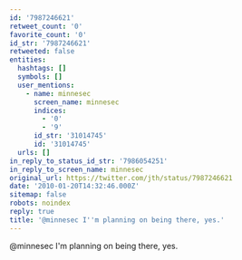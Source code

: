 ```yaml
---
id: '7987246621'
retweet_count: '0'
favorite_count: '0'
id_str: '7987246621'
retweeted: false
entities:
  hashtags: []
  symbols: []
  user_mentions:
    - name: minnesec
      screen_name: minnesec
      indices:
        - '0'
        - '9'
      id_str: '31014745'
      id: '31014745'
  urls: []
in_reply_to_status_id_str: '7986054251'
in_reply_to_screen_name: minnesec
original_url: https://twitter.com/jth/status/7987246621
date: '2010-01-20T14:32:46.000Z'
sitemap: false
robots: noindex
reply: true
title: '@minnesec I''m planning on being there, yes.'
---
```


@minnesec I'm planning on being there, yes.